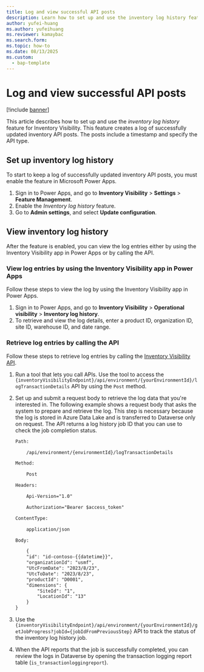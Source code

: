 ```yaml
---
title: Log and view successful API posts
description: Learn how to set up and use the inventory log history feature for Inventory Visibility. This feature creates a log of successfully updated inventory API posts.
author: yufei-huang
ms.author: yufeihuang
ms.reviewer: kamaybac
ms.search.form:
ms.topic: how-to
ms.date: 08/13/2025
ms.custom:
  - bap-template
---
```


# Log and view successful API posts

[!include [banner](../includes/banner.md)]

This article describes how to set up and use the *inventory log history* feature for Inventory Visibility. This feature creates a log of successfully updated inventory API posts. The posts include a timestamp and specify the API type.

## Set up inventory log history

To start to keep a log of successfully updated inventory API posts, you must enable the feature in Microsoft Power Apps.

1. Sign in to Power Apps, and go to **Inventory Visibility** \> **Settings** \> **Feature Management**.
1. Enable the *Inventory log history* feature.
1. Go to **Admin settings**, and select **Update configuration**.

## View inventory log history

After the feature is enabled, you can view the log entries either by using the Inventory Visibility app in Power Apps or by calling the API.

### View log entries by using the Inventory Visibility app in Power Apps

Follow these steps to view the log by using the Inventory Visibility app in Power Apps.

1. Sign in to Power Apps, and go to **Inventory Visibility** \> **Operational visibility** \> **Inventory log history**.
1. To retrieve and view the log details, enter a product ID, organization ID, site ID, warehouse ID, and date range.

### Retrieve log entries by calling the API

Follow these steps to retrieve log entries by calling the [Inventory Visibility API](inventory-visibility-api.md).

1. Run a tool that lets you call APIs. Use the tool to access the `{inventoryVisibilityEndpoint}/api/environment/{yourEnvironmentId}/logTransactionDetails` API by using the `Post` method.
1. Set up and submit a request body to retrieve the log data that you're interested in. The following example shows a request body that asks the system to prepare and retrieve the log. This step is necessary because the log is stored in Azure Data Lake and is transferred to Dataverse only on request. The API returns a log history job ID that you can use to check the job completion status.

    ```txt
    Path:
    
        /api/environment/{environmentId}/logTransactionDetails
    
    Method:
    
        Post
    
    Headers:
    
        Api-Version="1.0"
    
        Authorization="Bearer $access_token"
    
    ContentType:
    
        application/json
    
    Body:
    
        {
        "id": "id-contoso-{{datetime}}",
        "organizationId": "usmf",
        "UtcFromDate": "2023/8/23",
        "UtcToDate": "2023/8/23",
        "productId": "D0001",
        "dimensions": {
            "SiteId": "1",
            "LocationId": "13"
        }
    }
    ```

1. Use the `{inventoryVisibilityEndpoint}/api/environment/{yourEnvironmentId}/getJobProgress?jobId={jobIdFromPreviousStep}` API to track the status of the inventory log history job.
1. When the API reports that the job is successfully completed, you can review the logs in Dataverse by opening the transaction logging report table (`is_transactionloggingreport`).
